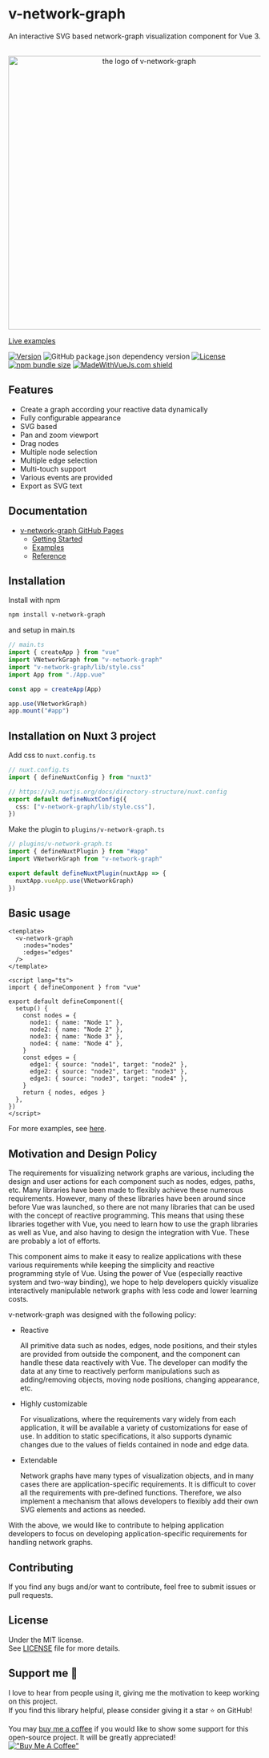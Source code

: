 
# v-network-graph

An interactive SVG based network-graph visualization component for Vue 3.

<p align="center">
  <br>
  <img
    src="./public/logo@2x.png"
    alt="the logo of v-network-graph" width="547"
  />
</p>

[Live examples](https://dash14.github.io/v-network-graph/examples/)


[![Version](https://img.shields.io/npm/v/v-network-graph.svg)](https://www.npmjs.com/package/v-network-graph)
![GitHub package.json dependency version](https://img.shields.io/github/package-json/dependency-version/dash14/v-network-graph/dev/@vue/compiler-sfc?label=Vue)
[![License](https://img.shields.io/npm/l/v-network-graph.svg)](https://www.npmjs.com/package/v-network-graph)
[![npm bundle size](https://img.shields.io/bundlephobia/minzip/v-network-graph)](https://www.npmjs.com/package/v-network-graph)
[![MadeWithVueJs.com shield](https://madewithvuejs.com/storage/repo-shields/3359-shield.svg)](https://madewithvuejs.com/p/v-network-graph/shield-link)

## Features

* Create a graph according your reactive data dynamically
* Fully configurable appearance
* SVG based
* Pan and zoom viewport
* Drag nodes
* Multiple node selection
* Multiple edge selection
* Multi-touch support
* Various events are provided
* Export as SVG text

## Documentation

* [v-network-graph GitHub Pages](https://dash14.github.io/v-network-graph/)
  * [Getting Started](https://dash14.github.io/v-network-graph/getting-started.html)
  * [Examples](https://dash14.github.io/v-network-graph/examples/)
  * [Reference](https://dash14.github.io/v-network-graph/reference.html)

## Installation

Install with npm

```sh
npm install v-network-graph
```

and setup in main.ts

```ts
// main.ts
import { createApp } from "vue"
import VNetworkGraph from "v-network-graph"
import "v-network-graph/lib/style.css"
import App from "./App.vue"

const app = createApp(App)

app.use(VNetworkGraph)
app.mount("#app")
```

## Installation on Nuxt 3 project


Add css to `nuxt.config.ts`

```ts
// nuxt.config.ts
import { defineNuxtConfig } from "nuxt3"

// https://v3.nuxtjs.org/docs/directory-structure/nuxt.config
export default defineNuxtConfig({
  css: ["v-network-graph/lib/style.css"],
})
```

Make the plugin to `plugins/v-network-graph.ts`

```ts
// plugins/v-network-graph.ts
import { defineNuxtPlugin } from "#app"
import VNetworkGraph from "v-network-graph"

export default defineNuxtPlugin(nuxtApp => {
  nuxtApp.vueApp.use(VNetworkGraph)
})
```

## Basic usage

```vue
<template>
  <v-network-graph
    :nodes="nodes"
    :edges="edges"
  />
</template>

<script lang="ts">
import { defineComponent } from "vue"

export default defineComponent({
  setup() {
    const nodes = {
      node1: { name: "Node 1" },
      node2: { name: "Node 2" },
      node3: { name: "Node 3" },
      node4: { name: "Node 4" },
    }
    const edges = {
      edge1: { source: "node1", target: "node2" },
      edge2: { source: "node2", target: "node3" },
      edge3: { source: "node3", target: "node4" },
    }
    return { nodes, edges }
  },
})
</script>
```

For more examples, see [here](https://dash14.github.io/v-network-graph/examples/).

## Motivation and Design Policy

The requirements for visualizing network graphs are various, including
the design and user actions for each component such as nodes, edges,
paths, etc.
Many libraries have been made to flexibly achieve these numerous
requirements. However, many of these libraries have been around since
before Vue was launched, so there are not many libraries that can be
used with the concept of reactive programming. This means that using
these libraries together with Vue, you need to learn how to use the
graph libraries as well as Vue, and also having to design the
integration with Vue. These are probably a lot of efforts.

This component aims to make it easy to realize applications with these
various requirements while keeping the simplicity and reactive
programming style of Vue. Using the power of Vue (especially reactive
system and two-way binding), we hope to help developers quickly
visualize interactively manipulable network graphs with less code and
lower learning costs.

v-network-graph was designed with the following policy:

* Reactive

    All primitive data such as nodes, edges, node positions, and
    their styles are provided from outside the component, and the
    component can handle these data reactively with Vue. The
    developer can modify the data at any time to reactively perform
    manipulations such as adding/removing objects, moving node
    positions, changing appearance, etc.

* Highly customizable

    For visualizations, where the requirements vary widely from each
    application, it will be available a variety of customizations
    for ease of use. In addition to static specifications, it also
    supports dynamic changes due to the values ​​of fields contained
    in node and edge data.

* Extendable

    Network graphs have many types of visualization objects, and in
    many cases there are application-specific requirements. It is
    difficult to cover all the requirements with pre-defined
    functions. Therefore, we also implement a mechanism that allows
    developers to flexibly add their own SVG elements and actions
    as needed.

With the above, we would like to contribute to helping application
developers to focus on developing application-specific requirements
for handling network graphs.

## Contributing

If you find any bugs and/or want to contribute, feel free to submit issues or pull requests.

## License

Under the MIT license.  
See [LICENSE](https://github.com/dash14/v-network-graph/blob/main/LICENSE) file for more details.

## Support me 🌟

I love to hear from people using it, giving me the motivation to keep working on this project.  
If you find this library helpful, please consider giving it a star ⭐ on GitHub!

You may [buy me a coffee](https://www.buymeacoffee.com/dash14.ack) if you would
like to show some support for this open-source project.
It will be greatly appreciated!  
[!["Buy Me A Coffee"](https://www.buymeacoffee.com/assets/img/custom_images/orange_img.png)](https://www.buymeacoffee.com/dash14.ack)
